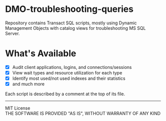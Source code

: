 # DMO-troubleshooting-queries
Repository contains Transact SQL scripts, mostly using Dynamic Management Objects with catalog views for troubleshooting MS SQL Server.

# What's Available
- [x] Audit client applications, logins, and connections/sessions
- [x] View wait types and resource utilization for each type 
- [x] Identify most used/not used indexes and their statistics 
- [x] and much more

Each script is described by a comment at the top of its file.

----
MIT License <br>
THE SOFTWARE IS PROVIDED "AS IS", WITHOUT WARRANTY OF ANY KIND
